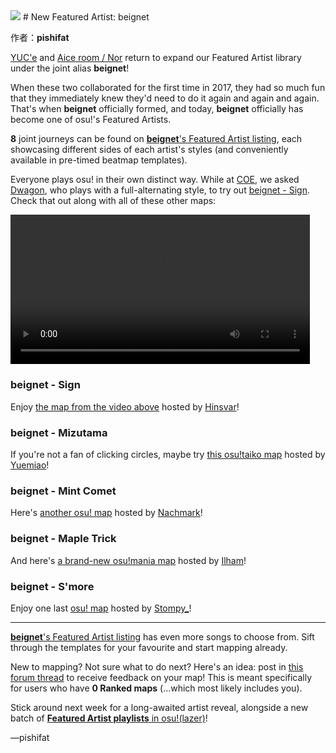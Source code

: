 <img src="https://i.ppy.sh/af68cb329e9ef0dcf97106fa2b4f91f3077a9e9f/68747470733a2f2f6173736574732e7070792e73682f617274697374732f3337372f6865616465722e6a7067">
# New Featured Artist: beignet

作者：**pishifat**

[YUC'e](https://osu.ppy.sh/beatmaps/artists/372) and [Aice room / Nor](https://osu.ppy.sh/beatmaps/artists/360) return to expand our Featured Artist library under the joint alias **beignet**!

When these two collaborated for the first time in 2017, they had so much fun that they immediately knew they'd need to do it again and again and again. That's when **beignet** officially formed, and today, **beignet** officially has become one of osu!'s Featured Artists.

**8** joint journeys can be found on [**beignet**'s Featured Artist listing](https://osu.ppy.sh/beatmaps/artists/377), each showcasing different sides of each artist's styles (and conveniently available in pre-timed beatmap templates).

Everyone plays osu! in their own distinct way. While at [COE](https://osu.ppy.sh/wiki/en/Community/cavoe's_osu!_event/2023), we asked [Dwagon](https://osu.ppy.sh/users/9975427), who plays with a full-alternating style, to try out [beignet - Sign](https://osu.ppy.sh/beatmapsets/2030991). Check that out along with all of these other maps:

<video width="95%" controls="" style="box-sizing: border-box; display: inline-block; vertical-align: baseline; max-width: 100%;" src="https://assets.ppy.sh/artists/377/release_showcase.mp4"></video>

### beignet - Sign

Enjoy [the map from the video above](https://osu.ppy.sh/beatmapsets/2030991) hosted by [Hinsvar](https://osu.ppy.sh/users/1249323)!

<audio><source src="https://assets.ppy.sh/artists/377/Stevia/beignet%20-%20Sign.mp3" type="audio/mpeg">Your browser does not support the audio element.</audio>

### beignet - Mizutama

If you're not a fan of clicking circles, maybe try [this osu!taiko map](https://osu.ppy.sh/beatmapsets/1009290) hosted by [Yuemiao](https://osu.ppy.sh/users/4493348)!

<audio><source src="https://assets.ppy.sh/artists/377/renew%20memory/beignet%20-%20Mizutama.mp3" type="audio/mpeg">Your browser does not support the audio element.</audio>

### beignet - Mint Comet

Here's [another osu! map](https://osu.ppy.sh/beatmapsets/2031418) hosted by [Nachmark](https://osu.ppy.sh/users/17584310)!

<audio><source src="https://assets.ppy.sh/artists/377/renew%20memory/beignet%20-%20Mizutama.mp3" type="audio/mpeg">Your browser does not support the audio element.</audio>

### beignet - Maple Trick

And here's [a brand-new osu!mania map](https://osu.ppy.sh/beatmapsets/2032450) hosted by [Ilham](https://osu.ppy.sh/users/3057154)!

<audio><source src="https://assets.ppy.sh/artists/377/renew%20memory/beignet%20-%20Mint%20Comet.mp3" type="audio/mpeg">Your browser does not support the audio element.</audio>

### beignet - S'more

Enjoy one last [osu! map](https://osu.ppy.sh/beatmapsets/2050540) hosted by [Stompy_](https://osu.ppy.sh/users/16429579)!

<audio><source src="https://assets.ppy.sh/artists/377/renew%20memory/beignet%20-%20Maple%20Trick.mp3" type="audio/mpeg">Your browser does not support the audio element.</audio>

------

[**beignet**'s Featured Artist listing](https://osu.ppy.sh/beatmaps/artists/377) has even more songs to choose from. Sift through the templates for your favourite and start mapping already.

New to mapping? Not sure what to do next? Here's an idea: post in [this forum thread](https://osu.ppy.sh/community/forums/topics/287145) to receive feedback on your map! This is meant specifically for users who have **0 Ranked maps** (...which most likely includes you).

Stick around next week for a long-awaited artist reveal, alongside a new batch of [**Featured Artist playlists** in osu!(lazer)](https://osu.ppy.sh/wiki/en/People/Featured_Artists/Featured_Artist_playlists)!

—pishifat
